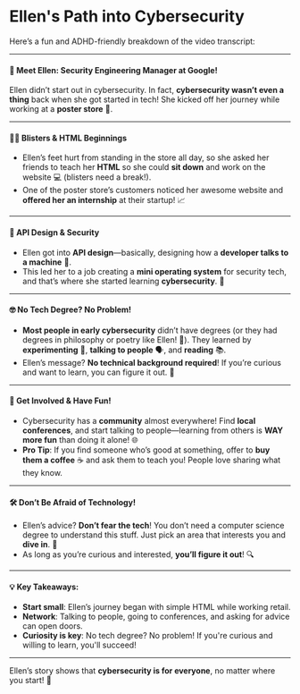 # Ellen's Path into Cybersecurity

Here’s a fun and ADHD-friendly breakdown of the video transcript:

***

#### 🌟 **Meet Ellen: Security Engineering Manager at Google!**

Ellen didn’t start out in cybersecurity. In fact, **cybersecurity wasn’t even a thing** back when she got started in tech! She kicked off her journey while working at a **poster store** 🎨.

***

#### 🚶‍♀️ **Blisters & HTML Beginnings**

* Ellen’s feet hurt from standing in the store all day, so she asked her friends to teach her **HTML** so she could **sit down** and work on the website 💻 (blisters need a break!).
* One of the poster store’s customers noticed her awesome website and **offered her an internship** at their startup! 📈

***

#### 🔧 **API Design & Security**

* Ellen got into **API design**—basically, designing how a **developer talks to a machine** 🤖.
* This led her to a job creating a **mini operating system** for security tech, and that’s where she started learning **cybersecurity**. 🔐

***

#### 🤓 **No Tech Degree? No Problem!**

* **Most people in early cybersecurity** didn’t have degrees (or they had degrees in philosophy or poetry like Ellen! 📜). They learned by **experimenting** 🧪, **talking to people** 🗣️, and **reading** 📚.
* Ellen’s message? **No technical background required**! If you’re curious and want to learn, you can figure it out. 🙌

***

#### 🎉 **Get Involved & Have Fun!**

* Cybersecurity has a **community** almost everywhere! Find **local conferences**, and start talking to people—learning from others is **WAY more fun** than doing it alone! 🌐
* **Pro Tip**: If you find someone who’s good at something, offer to **buy them a coffee** ☕ and ask them to teach you! People love sharing what they know.

***

#### 🛠️ **Don’t Be Afraid of Technology!**

* Ellen’s advice? **Don’t fear the tech**! You don’t need a computer science degree to understand this stuff. Just pick an area that interests you and **dive in**. 🌊
* As long as you’re curious and interested, **you’ll figure it out**! 🔍

***

#### 💡 **Key Takeaways**:

* **Start small**: Ellen’s journey began with simple HTML while working retail.
* **Network**: Talking to people, going to conferences, and asking for advice can open doors.
* **Curiosity is key**: No tech degree? No problem! If you're curious and willing to learn, you'll succeed!

***

Ellen’s story shows that **cybersecurity is for everyone**, no matter where you start! 🚀
